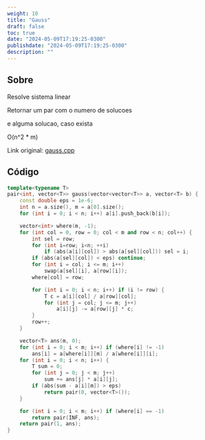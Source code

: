 ```yaml
---
weight: 10
title: "Gauss"
draft: false
toc: true
date: "2024-05-09T17:19:25-0300"
publishdate: "2024-05-09T17:19:25-0300"
description: ""
---
```


## Sobre
 Resolve sistema linear

 Retornar um par com o numero de solucoes

 e alguma solucao, caso exista



 O(n^2 * m)



Link original: [gauss.cpp](https://github.com/brunomaletta/Biblioteca/tree/master/Codigo/Matematica/gauss.cpp)

## Código
```cpp
template<typename T>
pair<int, vector<T>> gauss(vector<vector<T>> a, vector<T> b) {
	const double eps = 1e-6;
	int n = a.size(), m = a[0].size();
	for (int i = 0; i < n; i++) a[i].push_back(b[i]);

	vector<int> where(m, -1);
	for (int col = 0, row = 0; col < m and row < n; col++) {
		int sel = row;
		for (int i=row; i<n; ++i)
			if (abs(a[i][col]) > abs(a[sel][col])) sel = i;
		if (abs(a[sel][col]) < eps) continue;
		for (int i = col; i <= m; i++)
			swap(a[sel][i], a[row][i]);
		where[col] = row;

		for (int i = 0; i < n; i++) if (i != row) {
			T c = a[i][col] / a[row][col];
			for (int j = col; j <= m; j++)
				a[i][j] -= a[row][j] * c;
		}
		row++;
	}

	vector<T> ans(m, 0);
	for (int i = 0; i < m; i++) if (where[i] != -1)
		ans[i] = a[where[i]][m] / a[where[i]][i];
	for (int i = 0; i < n; i++) {
		T sum = 0;
		for (int j = 0; j < m; j++)
			sum += ans[j] * a[i][j];
		if (abs(sum - a[i][m]) > eps)
			return pair(0, vector<T>());
	}

	for (int i = 0; i < m; i++) if (where[i] == -1)
		return pair(INF, ans);
	return pair(1, ans);
}
```
